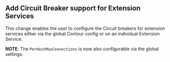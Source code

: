 ## Add Circuit Breaker support for Extension Services

This change enables the user to configure the Circuit breakers for extension services either via the global Contour config or on an individual Extension Service.

**NOTE**: The `PerHostMaxConnections` is now also configurable via the global settings.


